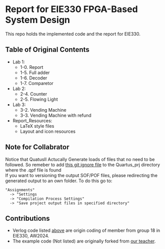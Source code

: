 # Report for EIE330 FPGA-Based System Design

This repo holds the implemented code and the report for EIE330.

## Table of Original Contents <a name="ToC"></a>
+ Lab 1:
  + 1-0. Report 
  + 1-5. Full adder
  + 1-6. Decoder
  + 1-7. Comparetor
+ Lab 2:
  + 2-4. Counter
  + 2-5. Flowing Light
+ Lab 3:
  + 3-2. Vending Machine
  + 3-3. Vending Machine with refund
+ Report_Resources:
  + LaTeX style files 
  + Layout and icon resources

## Note for Collabrator
Notice that QuatusII Actucally Generate loads of files that no need to be followed. So remeber to add [this git ignore file](https://gist.github.com/nhasbun/71918796044b7ba89d6662133495f754) to the Quartus_prj directory where the .qpf file is found
<br />
If you want to versioning the output SOF/POF files, please redirecting the generated output to an own folder. To do this go to:
```
"Assignments"
  -> "Settings
  -> "Compilation Process Settings"
  -> "Save project output files in specified directory"
```



## Contributions
* Verlog code listed [above](#Table-of-Contents) are origin coding of member from group 18 in EIE330, AW2024. <br />
* The example code (Not listed) are originally forked from [our teacher](https://github.com/pikipity/FPGA-Laboratory).<br />

